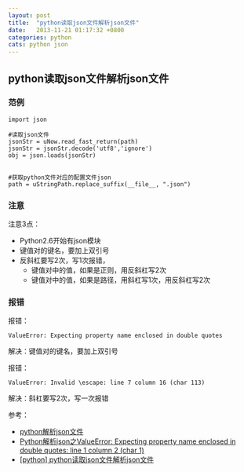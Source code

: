```yaml
---
layout: post
title:  "python读取json文件解析json文件"
date:   2013-11-21 01:17:32 +0800
categories: python
cats: python json
---
```


## python读取json文件解析json文件 ##

### 范例 ###

	import json

	#读取json文件
    jsonStr = uNow.read_fast_return(path)
    jsonStr = jsonStr.decode('utf8','ignore')
    obj = json.loads(jsonStr) 


	#获取python文件对应的配置文件json 
    path = uStringPath.replace_suffix(__file__, ".json")

### 注意 ###
注意3点：

* Python2.6开始有json模块
* 键值对的键名，要加上双引号
* 反斜杠要写2次，写1次报错，
	* 键值对中的值，如果是正则，用反斜杠写2次
	* 键值对中的值，如果是路径，用斜杠写1次，用反斜杠写2次



### 报错 ###

报错： 

	ValueError: Expecting property name enclosed in double quotes

解决：键值对的键名，要加上双引号

报错： 

	ValueError: Invalid \escape: line 7 column 16 (char 113)

解决：斜杠要写2次，写一次报错


参考： 

* [python解析json文件](http://blog.csdn.net/dyx404514/article/details/50186413)
* [Python解析json之ValueError: Expecting property name enclosed in double quotes: line 1 column 2 (char 1)](http://blog.csdn.net/blueheart20/article/details/69704518)
* [[python] python读取json文件解析json文件](https://wjuncc.github.io/demo/jekyll/update/2013/11/21/python-json.html)


